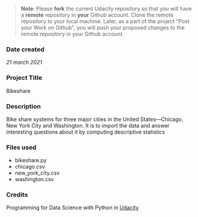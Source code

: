 >**Note**: Please **fork** the current Udacity repository so that you will have a **remote** repository in **your** Github account. Clone the remote repository to your local machine. Later, as a part of the project "Post your Work on Github", you will push your proposed changes to the remote repository in your Github account.

### Date created
*21 march 2021*

### Project Title
Bikeshare

### Description
 Bike share systems for three major cities in the United States—Chicago, New York City and Washington. It is to import the data and answer interesting questions about it by computing descriptive statistics

### Files used
* bikeshare.py
* chicago.csv
* new_york_city.csv
* washington.csv

### Credits
 Programming for Data Science with Python
 in [Udacity](https://www.udacity.com/course/programming-for-data-science-nanodegree--nd104)
